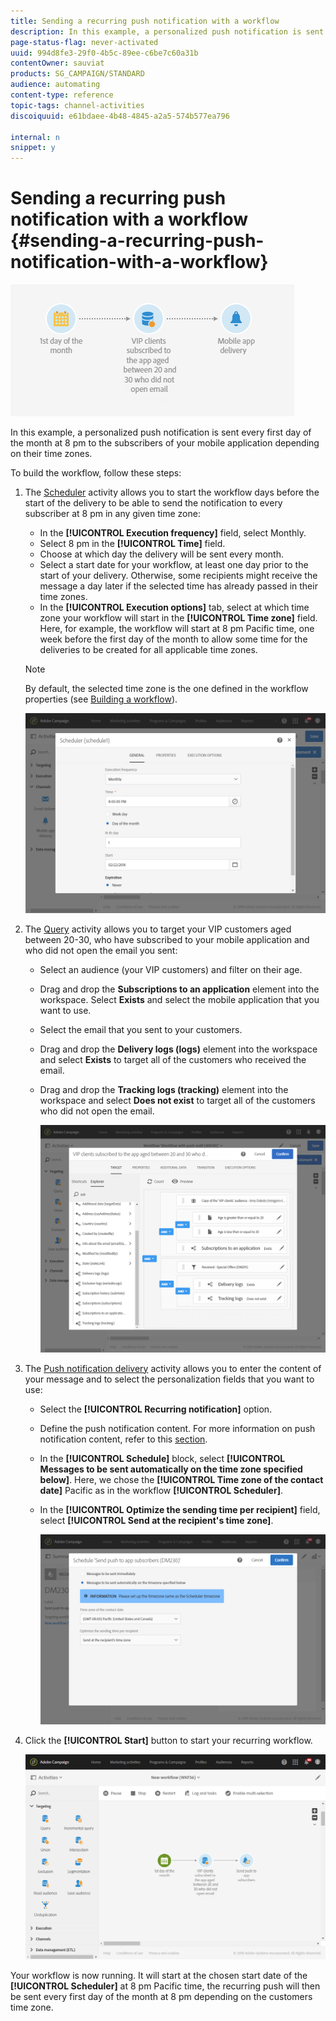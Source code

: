 ```yaml
---
title: Sending a recurring push notification with a workflow
description: In this example, a personalized push notification is sent every first day of the month at 8 pm to the subscribers of your mobile application depending on their time zones.
page-status-flag: never-activated
uuid: 994d8fe3-29f0-4b5c-89ee-c6be7c60a31b
contentOwner: sauviat
products: SG_CAMPAIGN/STANDARD
audience: automating
content-type: reference
topic-tags: channel-activities
discoiquuid: e61bdaee-4b48-4845-a2a5-574b577ea796

internal: n
snippet: y
---
```


# Sending a recurring push notification with a workflow {#sending-a-recurring-push-notification-with-a-workflow}

![](assets/wkf_push_example_1.png)

In this example, a personalized push notification is sent every first day of the month at 8 pm to the subscribers of your mobile application depending on their time zones.

To build the workflow, follow these steps:

1. The [Scheduler](../../automating/using/scheduler.md) activity allows you to start the workflow days before the start of the delivery to be able to send the notification to every subscriber at 8 pm in any given time zone:

    * In the **[!UICONTROL Execution frequency]** field, select Monthly.
    * Select 8 pm in the **[!UICONTROL Time]** field.
    * Choose at which day the delivery will be sent every month.
    * Select a start date for your workflow, at least one day prior to the start of your delivery. Otherwise, some recipients might receive the message a day later if the selected time has already passed in their time zones.
    * In the **[!UICONTROL Execution options]** tab, select at which time zone your workflow will start in the **[!UICONTROL Time zone]** field. Here, for example, the workflow will start at 8 pm Pacific time, one week before the first day of the month to allow some time for the deliveries to be created for all applicable time zones.

    >[!NOTE]
    >
    >By default, the selected time zone is the one defined in the workflow properties (see [Building a workflow](../../automating/using/building-a-workflow.md)).

   ![](assets/wkf_push_example_5.png)

1. The [Query](../../automating/using/query.md) activity allows you to target your VIP customers aged between 20-30, who have subscribed to your mobile application and who did not open the email you sent:

    * Select an audience (your VIP customers) and filter on their age.
    * Drag and drop the **Subscriptions to an application** element into the workspace. Select **Exists** and select the mobile application that you want to use.
    * Select the email that you sent to your customers.
    * Drag and drop the **Delivery logs (logs)** element into the workspace and select **Exists** to target all of the customers who received the email.
    * Drag and drop the **Tracking logs (tracking)** element into the workspace and select **Does not exist** to target all of the customers who did not open the email.

      ![](assets/wkf_push_example_2.png)

1. The [Push notification delivery](../../automating/using/push-notification-delivery.md) activity allows you to enter the content of your message and to select the personalization fields that you want to use:

    * Select the **[!UICONTROL Recurring notification]** option.
    * Define the push notification content. For more information on push notification content, refer to this [section](../../channels/using/preparing-and-sending-a-push-notification.md).
    * In the **[!UICONTROL Schedule]** block, select **[!UICONTROL Messages to be sent automatically on the time zone specified below]**. Here, we chose the **[!UICONTROL Time zone of the contact date]** Pacific as in the workflow **[!UICONTROL Scheduler]**.
    * In the **[!UICONTROL Optimize the sending time per recipient]** field, select **[!UICONTROL Send at the recipient's time zone]**.

      ![](assets/wkf_push_example_4.png)

1. Click the **[!UICONTROL Start]** button to start your recurring workflow.

   ![](assets/wkf_push_example_3.png)

Your workflow is now running. It will start at the chosen start date of the **[!UICONTROL Scheduler]** at 8 pm Pacific time, the recurring push will then be sent every first day of the month at 8 pm depending on the customers time zone.
